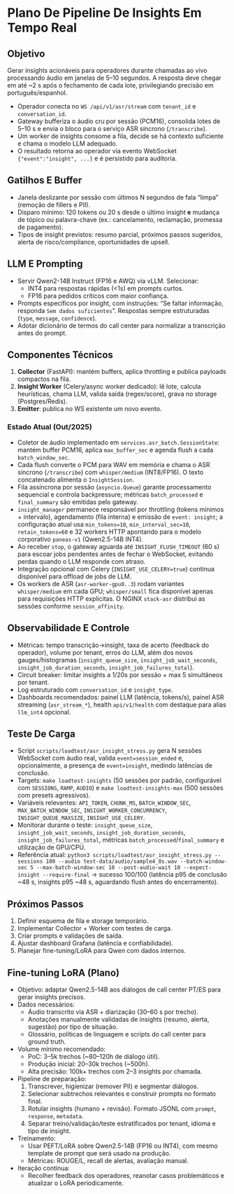 # Plano De Pipeline De Insights Em Tempo Real

## Objetivo
Gerar insights acionáveis para operadores durante chamadas ao vivo processando áudio em janelas de 5–10 segundos. A resposta deve chegar em até ~2 s após o fechamento de cada lote, privilegiando precisão em português/espanhol.

- Operador conecta no `WS /api/v1/asr/stream` com `tenant_id` e `conversation_id`.
- Gateway bufferiza o áudio cru por sessão (PCM16), consolida lotes de 5–10 s e envia o bloco para o serviço ASR síncrono (`/transcribe`).
- Um worker de insights consome a fila, decide se há contexto suficiente e chama o modelo LLM adequado.
- O resultado retorna ao operador via evento WebSocket `{"event":"insight", ...}` e é persistido para auditoria.

## Gatilhos E Buffer
- Janela deslizante por sessão com últimos N segundos de fala “limpa” (remoção de fillers e PII).
- Disparo mínimo: 120 tokens ou 20 s desde o último insight **e** mudança de tópico ou palavra-chave (ex.: cancelamento, reclamação, promessa de pagamento).
- Tipos de insight previstos: resumo parcial, próximos passos sugeridos, alerta de risco/compliance, oportunidades de upsell.

## LLM E Prompting
- Servir Qwen2-14B Instruct (FP16 e AWQ) via vLLM. Selecionar:
  - INT4 para respostas rápidas (<1s) em prompts curtos.
  - FP16 para pedidos críticos com maior confiança.
- Prompts específicos por insight, com instruções: “Se faltar informação, responda `Sem dados suficientes`”. Respostas sempre estruturadas (`type`, `message`, `confidence`).
- Adotar dicionário de termos do call center para normalizar a transcrição antes do prompt.

## Componentes Técnicos
1. **Collector** (FastAPI): mantém buffers, aplica throttling e publica payloads compactos na fila.
2. **Insight Worker** (Celery/async worker dedicado): lê lote, calcula heurísticas, chama LLM, valida saída (regex/score), grava no storage (Postgres/Redis).
3. **Emitter**: publica no WS existente um novo evento.

### Estado Atual (Out/2025)
- Coletor de áudio implementado em `services.asr_batch.SessionState`: mantém buffer PCM16, aplica `max_buffer_sec` e agenda flush a cada `batch_window_sec`.
- Cada flush converte o PCM para WAV em memória e chama o ASR síncrono (`/transcribe`) com `whisper/medium` (INT8/FP16). O texto concatenado alimenta o `InsightSession`.
- Fila assíncrona por sessão (`asyncio.Queue`) garante processamento sequencial e controla backpressure; métricas `batch_processed` e `final_summary` são emitidas pelo gateway.
- `insight_manager` permanece responsável por throttling (tokens mínimos + intervalo), agendamento (fila interna) e emissão de `event: insight`; a configuração atual usa `min_tokens=10`, `min_interval_sec=10`, `retain_tokens=60` e 32 workers HTTP apontando para o modelo corporativo `paneas-v1` (Qwen2.5-14B INT4).
- Ao receber `stop`, o gateway aguarda até `INSIGHT_FLUSH_TIMEOUT` (60 s) para escoar jobs pendentes antes de fechar o WebSocket, evitando perdas quando o LLM responde com atraso.
- Integração opcional com Celery (`INSIGHT_USE_CELERY=true`) continua disponível para offload de jobs de LLM.
- Os workers de ASR (`asr-worker-gpu0..3`) rodam variantes `whisper/medium` em cada GPU; `whisper/small` fica disponível apenas para requisições HTTP explícitas. O NGINX `stack-asr` distribui as sessões conforme `session_affinity`.

## Observabilidade E Controle
- Métricas: tempo transcrição→insight, taxa de acerto (feedback do operador), volume por tenant, erros do LLM, além dos novos gauges/histogramas (`insight_queue_size`, `insight_job_wait_seconds`, `insight_job_duration_seconds`, `insight_job_failures_total`).
- Circuit breaker: limitar insights a 1/20s por sessão + max 5 simultâneos por tenant.
- Log estruturado com `conversation_id` e `insight_type`.
- Dashboards recomendados: painel LLM (latência, tokens/s), painel ASR streaming (`asr_stream_*`), health `api/v1/health` com destaque para alias `llm_int4` opcional.

## Teste De Carga
- Script `scripts/loadtest/asr_insight_stress.py` gera N sessões WebSocket com áudio real, valida `event=session_ended` e, opcionalmente, a presença de `event=insight`, medindo latências de conclusão.
- Targets: `make loadtest-insights` (50 sessões por padrão, configurável com `SESSIONS`, `RAMP`, `AUDIO`) e `make loadtest-insights-max` (500 sessões com presets agressivos).
- Variáveis relevantes: `API_TOKEN`, `CHUNK_MS`, `BATCH_WINDOW_SEC`, `MAX_BATCH_WINDOW_SEC`, `INSIGHT_WORKER_CONCURRENCY`, `INSIGHT_QUEUE_MAXSIZE`, `INSIGHT_USE_CELERY`.
- Monitorar durante o teste: `insight_queue_size`, `insight_job_wait_seconds`, `insight_job_duration_seconds`, `insight_job_failures_total`, métricas `batch_processed`/`final_summary` e utilização de GPU/CPU.
- Referência atual: `python3 scripts/loadtest/asr_insight_stress.py --sessions 100 --audio test-data/audio/sample4_8s.wav --batch-window-sec 5 --max-batch-window-sec 10 --post-audio-wait 10 --expect-insight --require-final` → sucesso 100/100 (latência p95 de conclusão ~48 s, insights p95 ~48 s, aguardando flush antes do encerramento).

## Próximos Passos
1. Definir esquema de fila e storage temporário.
2. Implementar Collector + Worker com testes de carga.
3. Criar prompts e validações de saída.
4. Ajustar dashboard Grafana (latência e confiabilidade).
5. Planejar fine-tuning/LoRA para Qwen com dados internos.

## Fine-tuning LoRA (Plano)
- Objetivo: adaptar Qwen2.5-14B aos diálogos de call center PT/ES para gerar insights precisos.
- Dados necessários:
  - Áudio transcrito via ASR + diarização (30–60 s por trecho).
  - Anotações manualmente validadas de insights (resumo, alerta, sugestão) por tipo de situação.
  - Glossário, políticas de linguagem e scripts do call center para ground truth.
- Volume mínimo recomendado:
  - PoC: 3–5k trechos (~80–120h de diálogo útil).
  - Produção inicial: 20–30k trechos (~500h).
  - Alta precisão: 100k+ trechos com 2–3 insights por chamada.
- Pipeline de preparação:
  1. Transcrever, higienizar (remover PII) e segmentar diálogos.
  2. Selecionar subtrechos relevantes e construir prompts no formato final.
  3. Rotular insights (humano + revisão). Formato JSONL com `prompt`, `response`, `metadata`.
  4. Separar treino/validação/teste estratificados por tenant, idioma e tipo de insight.
- Treinamento:
  - Usar PEFT/LoRA sobre Qwen2.5-14B (FP16 ou INT4), com mesmo template de prompt que será usado na produção.
  - Métricas: ROUGE/L, recall de alertas, avaliação manual.
- Iteração contínua:
  - Recolher feedback dos operadores, reanotar casos problemáticos e atualizar o LoRA periodicamente.
